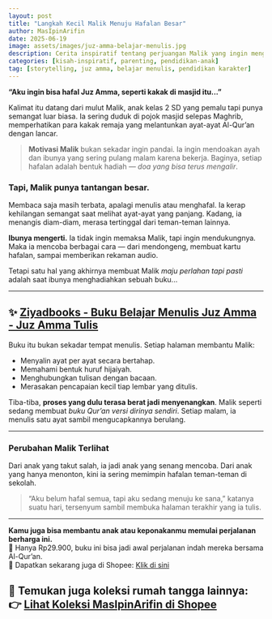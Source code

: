 ```yaml
---
layout: post
title: "Langkah Kecil Malik Menuju Hafalan Besar"
author: MasIpinArifin
date: 2025-06-19
image: assets/images/juz-amma-belajar-menulis.jpg
description: Cerita inspiratif tentang perjuangan Malik yang ingin menghafal Juz Amma, dan bagaimana satu buku kecil membantunya menulis dan memahami ayat demi ayat.
categories: [kisah-inspiratif, parenting, pendidikan-anak]
tag: [storytelling, juz amma, belajar menulis, pendidikan karakter]
---
```


**“Aku ingin bisa hafal Juz Amma, seperti kakak di masjid itu...”**

Kalimat itu datang dari mulut Malik, anak kelas 2 SD yang pemalu tapi punya semangat luar biasa. Ia sering duduk di pojok masjid selepas Maghrib, memperhatikan para kakak remaja yang melantunkan ayat-ayat Al-Qur’an dengan lancar.

> **Motivasi Malik** bukan sekadar ingin pandai. Ia ingin mendoakan ayah dan ibunya yang sering pulang malam karena bekerja. Baginya, setiap hafalan adalah bentuk hadiah — *doa yang bisa terus mengalir*.

### Tapi, Malik punya tantangan besar.

Membaca saja masih terbata, apalagi menulis atau menghafal. Ia kerap kehilangan semangat saat melihat ayat-ayat yang panjang. Kadang, ia menangis diam-diam, merasa tertinggal dari teman-teman lainnya.

**Ibunya mengerti.** Ia tidak ingin memaksa Malik, tapi ingin mendukungnya. Maka ia mencoba berbagai cara — dari mendongeng, membuat kartu hafalan, sampai memberikan rekaman audio.

Tetapi satu hal yang akhirnya membuat Malik *maju perlahan tapi pasti* adalah saat ibunya menghadiahkan sebuah buku...

---

## ✨ [Ziyadbooks - Buku Belajar Menulis Juz Amma - Juz Amma Tulis](https://s.shopee.co.id/5L0FaHc53T)

Buku itu bukan sekadar tempat menulis. Setiap halaman membantu Malik:

- Menyalin ayat per ayat secara bertahap.
- Memahami bentuk huruf hijaiyah.
- Menghubungkan tulisan dengan bacaan.
- Merasakan pencapaian kecil tiap lembar yang ditulis.

Tiba-tiba, **proses yang dulu terasa berat jadi menyenangkan**. Malik seperti sedang membuat *buku Qur’an versi dirinya sendiri*. Setiap malam, ia menulis satu ayat sambil mengucapkannya berulang.

---

### **Perubahan Malik Terlihat**

Dari anak yang takut salah, ia jadi anak yang senang mencoba. Dari anak yang hanya menonton, kini ia sering memimpin hafalan teman-teman di sekolah.

> “Aku belum hafal semua, tapi aku sedang menuju ke sana,” katanya suatu hari, tersenyum sambil membuka halaman terakhir yang ia tulis.

---

**Kamu juga bisa membantu anak atau keponakanmu memulai perjalanan berharga ini.**  
🌟 Hanya Rp29.900, buku ini bisa jadi awal perjalanan indah mereka bersama Al-Qur’an.  
🎁 Dapatkan sekarang juga di Shopee: [Klik di sini](https://s.shopee.co.id/5L0FaHc53T)

🎯 Temukan juga koleksi rumah tangga lainnya:  
👉 [Lihat Koleksi MasIpinArifin di Shopee](https://collshp.com/masipinarifin)
---
